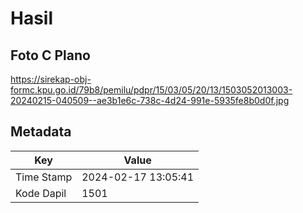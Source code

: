 # Hasil

## Foto C Plano

https://sirekap-obj-formc.kpu.go.id/79b8/pemilu/pdpr/15/03/05/20/13/1503052013003-20240215-040509--ae3b1e6c-738c-4d24-991e-5935fe8b0d0f.jpg


## Metadata

| Key        | Value               |
| ---------- | ------------------- |
| Time Stamp | 2024-02-17 13:05:41 |
| Kode Dapil | 1501                |



